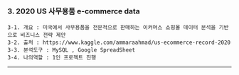 
### 3. 2020 US 사무용품 e-commerce data

	3-1. 개요 : 미국에서 사무용품을 전문적으로 판매하는 이커머스 쇼핑몰 데이터 분석을 기반으로 비즈니스 전략 제안
	3-2. 출처 : https://www.kaggle.com/ammaraahmad/us-ecommerce-record-2020
	3-3. 분석도구 : MySQL , Google SpreadSheet
	3-4. 나의역할 : 1인 프로젝트 진행
  
****
